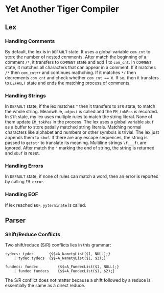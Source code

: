# Yet Another Tiger Compiler

## Lex

### Handling Comments

By default, the lex is in `DEFAULT` state. It uses a global variable `com_cnt` to store the number of nested comments.
After match the beginning of a comment `/*`, it transfers to `COMMENT` state and add 1 to `com_cnt`.
In `COMMENT` state, it matches all characters that can appear in a comment.
If it matches `/*` then `com_cnt++` and continues mathching.
If it matches `*/` then decrements `com_cnt` and check whether `com_cnt == 0`. If so, then it transfers to `DEFAULT` state and ends the matching process of comments.

### Handling Strings

In `DEFAULT` state, if the lex matches `"` then it transfers to `STR` state, to match the whole string. Meanwhile, `adjust` is called and the `EM_tokPos` is recorded.
In `STR` state, my lex uses multiple rules to match the string literal. None of them update `EM_tokPos` in the process. The lex uses a global variable `sbuf` as a buffer to store patially matched string literals.
Matching normal characters like alphabet and numbers or other symbols is trivial. The lex just appends them to `sbuf`. If there are any escape sequences, the string is passed to `getstr` to translate its meaning.
Multiline strings `\f___f\` are ignored.
After match the `"` marking the end of string, the string is returned and `sbuf` is reset.

### Handling Errors

In `DEFAULT` state, if none of rules can match a word, then an error is reported by calling `EM_error`.

### Handling EOF

If lex reached `EOF`, `yyterminate` is called.

## Parser

### Shift/Reduce Conflicts

Two shift/reduce (S/R) conflicts lies in this grammar:

```bison
tydecs: tydec       {$$=A_NametyList($1, NULL);}
    | tydec tydecs  {$$=A_NametyList($1, $2);}

fundecs: fundec         {$$=A_FundecList($1, NULL);}
    | fundec fundecs    {$$=A_FundecList($1, $2);}
```

The S/R conflict does not matter because a shift followed by a reduce is essentially the same as a direct reduce.

